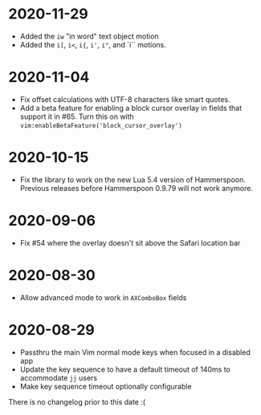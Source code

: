 # 2020-11-29

* Added the `iw` "in word" text object motion
* Added the `i[`, `i<`, `i{`, `i'`, `i"`, and `i`` motions.

# 2020-11-04

* Fix offset calculations with UTF-8 characters like smart quotes.
* Add a beta feature for enabling a block cursor overlay in fields that support it in #65. Turn this on with `vim:enableBetaFeature('block_cursor_overlay')`

# 2020-10-15

* Fix the library to work on the new Lua 5.4 version of Hammerspoon. Previous releases before Hammerspoon 0.9.79 will not work anymore.

# 2020-09-06

* Fix #54 where the overlay doesn't sit above the Safari location bar

# 2020-08-30

* Allow advanced mode to work in `AXComboBox` fields

# 2020-08-29

* Passthru the main Vim normal mode keys when focused in a disabled app
* Update the key sequence to have a default timeout of 140ms to accommodate `jj` users
* Make key sequence timeout optionally configurable

There is no changelog prior to this date :(
